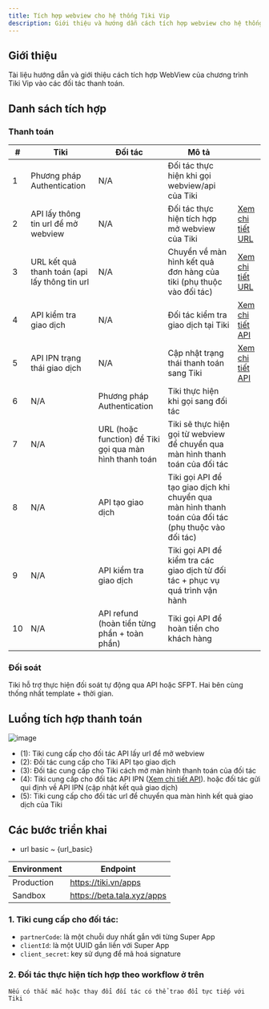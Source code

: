 ```yaml
---
title: Tích hợp webview cho hệ thống Tiki Vip
description: Giới thiệu và hướng dẫn cách tích hợp webview cho hệ thống Tiki Vip
---
```


## Giới thiệu

Tài liệu hướng dẫn và giới thiệu cách tích hợp WebView của chương trình Tiki Vip vào các đối tác thanh toán.

## Danh sách tích hợp

### Thanh toán

| # | Tiki | Đối tác                              | Mô tả |  |
| --- | ----------- | ------------------------------------- |--- |--- |
| 1 | Phương pháp Authentication  | N/A | Đối tác thực hiện khi gọi webview/api của Tiki |  |
| 2 | API lấy thông tin url để mở webview | N/A | Đối tác thực hiện tích hợp mở webview của Tiki|  [Xem chi tiết URL](https://developers.tiki.vn/en/docs/sdk/backend/ref#4-api-l%E1%BA%A5y-th%C3%B4ng-tin-url-webview)|
| 3 | URL kết quả thanh toán (api lấy thông tin url | N/A| Chuyển về màn hình kết quả đơn hàng của tiki   (phụ thuộc vào đối tác) |  [Xem chi tiết URL](https://developers.tiki.vn/en/docs/sdk/backend/ref#4-api-l%E1%BA%A5y-th%C3%B4ng-tin-url-webview) |
| 4 | API kiểm tra giao dịch | N/A | Đối tác kiểm tra giao dịch tại Tiki | [Xem chi tiết API](https://developers.tiki.vn/en/docs/sdk/backend/ref#2-api-%C4%91%E1%BB%83-l%E1%BA%A5y-th%C3%B4ng-tin-chi-ti%E1%BA%BFt-c%E1%BB%A7a-transaction-tr%C3%AAn-tiki) |
| 5 | API IPN trạng thái giao dịch | N/A | Cập nhật trạng thái thanh toán sang Tiki | [Xem chi tiết API](https://developers.tiki.vn/en/docs/sdk/backend/ref#1-api-nh%E1%BA%ADn-ipn-t%E1%BB%AB-%C4%91%E1%BB%91i-t%C3%A1c) |
| 6 | N/A |  Phương pháp Authentication | Tiki thực hiện khi gọi sang đối tác | |
| 7 | N/A | URL (hoặc function) để Tiki gọi qua màn hình thanh toán | Tiki sẽ thực hiện gọi từ webview để chuyển qua màn hình thanh toán của đối tác | |
| 8 | N/A | API tạo giao dịch | Tiki gọi API để tạo giao dịch khi chuyển qua màn hình thanh toán của đối tác (phụ thuộc vào đối tác) | |
| 9 | N/A | API kiểm tra giao dịch | Tiki gọi API để kiểm tra các giao dịch từ đối tác + phục vụ quá trình vận hành | |
| 10 | N/A | API refund (hoàn tiền từng phần + toàn phần) | Tiki gọi API để hoàn tiền cho khách hàng | |

### Đối soát

Tiki hỗ trợ thực hiện đối soát tự động qua API hoặc SFPT. Hai bên cùng thống nhất template + thời gian.

## Luồng tích hợp thanh toán

![image](https://salt.tikicdn.com/ts/tiniapp/6f/aa/b9/76e292976b31650a12d0d526d971d309.png)

- (1): Tiki cung cấp cho đối tác API lấy url để mở webview
- (2): Đối tác cung cấp cho Tiki API tạo giao dịch
- (3): Đối tác cung cấp cho Tiki cách mở màn hình thanh toán của đối tác
- (4): Tiki cung cấp cho đối tác API IPN ([Xem chi tiết API](docs/sdk/backend/ref#1-api-nhận-ipn-từ-đối-tác)). hoặc đối tác gửi qui định về API IPN (cập nhật kết quả giao dịch)
- (5): Tiki cung cấp cho đối tác url để chuyển qua màn hình kết quả giao dịch của Tiki

## Các bước triển khai

- url basic ~ {url_basic}

| Environment | Endpoint                              |
| ----------- | ------------------------------------- |
| Production  | https://tiki.vn/apps  |
| Sandbox     | https://beta.tala.xyz/apps |

### 1. Tiki cung cấp cho đối tác:

- `partnerCode`: là một chuỗi duy nhất gắn với từng Super App
- `clientId`: là một UUID gắn liền với Super App
- `client_secret`: key sử dụng để mã hoá signature

### 2. Đối tác thực hiện tích hợp theo workflow ở trên

`Nếu có thắc mắc hoặc thay đổi đối tác có thể trao đổi tực tiếp với Tiki`